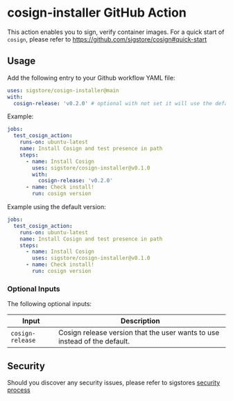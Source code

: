 # cosign-installer GitHub Action

This action enables you to sign, verify container images. For a quick start of `cosign`, please refer to https://github.com/sigstore/cosign#quick-start

## Usage

Add the following entry to your Github workflow YAML file:

```yaml
uses: sigstore/cosign-installer@main
with:
  cosign-release: 'v0.2.0' # optional with not set it will use the default one for the action
```

Example:

```yaml
jobs:
  test_cosign_action:
    runs-on: ubuntu-latest
    name: Install Cosign and test presence in path
    steps:
      - name: Install Cosign
        uses: sigstore/cosign-installer@v0.1.0
        with:
          cosign-release: 'v0.2.0'
      - name: Check install!
        run: cosign version
```

Example using the default version:

```yaml
jobs:
  test_cosign_action:
    runs-on: ubuntu-latest
    name: Install Cosign and test presence in path
    steps:
      - name: Install Cosign
        uses: sigstore/cosign-installer@v0.1.0
      - name: Check install!
        run: cosign version
```

### Optional Inputs
The following optional inputs:

| Input | Description |
| --- | --- |
| `cosign-release` | Cosign release version that the user wants to use instead of the default. |

## Security

Should you discover any security issues, please refer to sigstores [security
process](https://github.com/sigstore/community/blob/main/SECURITY.md)
